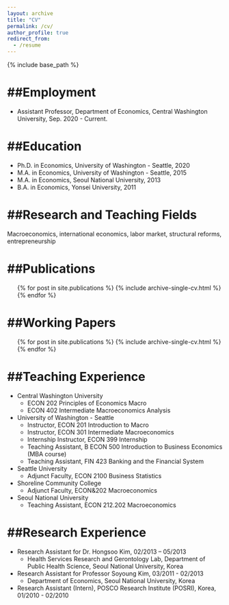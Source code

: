```yaml
---
layout: archive
title: "CV"
permalink: /cv/
author_profile: true
redirect_from:
  - /resume
---
```


{% include base_path %}

##Employment
======
* Assistant Professor, Department of Economics, Central Washington University, Sep. 2020 - Current.

##Education
======
* Ph.D. in Economics, University of Washington - Seattle, 2020
* M.A. in Economics, University of Washington - Seattle, 2015
* M.A. in Economics, Seoul National University, 2013
* B.A. in Economics, Yonsei University, 2011

##Research and Teaching Fields
======
Macroeconomics, international economics, labor market, structural reforms, entrepreneurship

##Publications
======
  <ul>{% for post in site.publications %}
    {% include archive-single-cv.html %}
  {% endfor %}</ul>
  
##Working Papers
======
  <ul>{% for post in site.publications %}
    {% include archive-single-cv.html %}
  {% endfor %}</ul>

##Teaching Experience
======
* Central Washington University
  * ECON 202 Principles of Economics Macro
  * ECON 402 Intermediate Macroeconomics Analysis 
* University of Washington - Seattle
  * Instructor, ECON 201 Introduction to Macro
  * Instructor, ECON 301 Intermediate Macroeconomics
  * Internship Instructor, ECON 399 Internship
  * Teaching Assistant, B ECON 500 Introduction to Business Economics (MBA course)
  * Teaching Assistant, FIN 423 Banking and the Financial System
* Seattle University
  * Adjunct Faculty, ECON 2100 Business Statistics
* Shoreline Community College
  * Adjunct Faculty, ECON&202 Macroeconomics
* Seoul National University
  * Teaching Assistant, ECON 212.202 Macroeconomics
  
##Research Experience
======
* Research Assistant for Dr. Hongsoo Kim, 02/2013 – 05/2013
  * Health Services Research and Gerontology Lab, Department of Public Health Science, Seoul National University, Korea
* Research Assistant for Professor Soyoung Kim, 03/2011 - 02/2013
  * Department of Economics, Seoul National University, Korea
* Research Assistant (Intern), POSCO Research Institute (POSRI), Korea, 01/2010 - 02/2010
  

  

